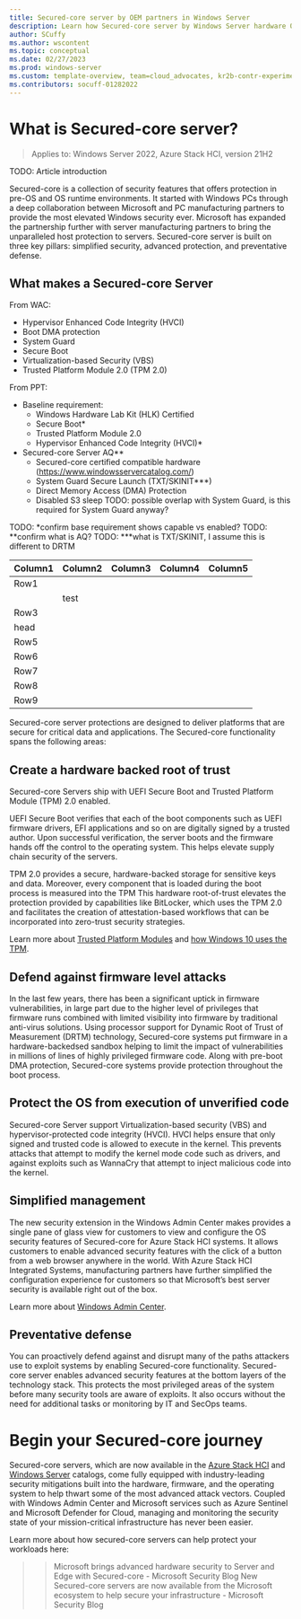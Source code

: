 ```yaml
---
title: Secured-core server by OEM partners in Windows Server
description: Learn how Secured-core server by Windows Server hardware OEMs offers advanced protection of your operating environment
author: SCuffy
ms.author: wscontent
ms.topic: conceptual 
ms.date: 02/27/2023
ms.prod: windows-server
ms.custom: template-overview, team=cloud_advocates, kr2b-contr-experiment
ms.contributors: socuff-01282022
---
```


# What is Secured-core server?

>Applies to: Windows Server 2022, Azure Stack HCI, version 21H2

TODO: Article introduction

Secured-core is a collection of security features that offers protection in pre-OS and OS runtime environments. It started with Windows PCs through a deep collaboration between Microsoft and PC manufacturing partners to provide the most elevated Windows security ever. Microsoft has expanded the partnership further with server manufacturing partners to bring the unparalleled host protection to servers. Secured-core server is built on three key pillars: simplified security, advanced protection, and preventative defense.

## What makes a Secured-core Server

From WAC:

- Hypervisor Enhanced Code Integrity (HVCI)
- Boot DMA protection
- System Guard
- Secure Boot
- Virtualization-based Security (VBS)
- Trusted Platform Module 2.0 (TPM 2.0)

From PPT:

- Baseline requirement:
  - Windows Hardware Lab Kit (HLK) Certified
  - Secure Boot*
  - Trusted Platform Module 2.0
  - Hypervisor Enhanced Code Integrity (HVCI)*
- Secured-core Server AQ**
  - Secured-core certified compatible hardware (https://www.windowsservercatalog.com/)
  - System Guard Secure Launch (TXT/SKINIT***)
  - Direct Memory Access (DMA) Protection
  - Disabled S3 sleep TODO: possible overlap with System Guard, is this required for System Guard anyway?

TODO: *confirm base requirement shows capable vs enabled?
TODO: **confirm what is AQ?
TODO: ***what is TXT/SKINIT, I assume this is different to DRTM


|Column1  |Column2  |Column3  |Column4  |Column5  |
|---------|---------|---------|---------|---------|
|Row1     |         |         |         |         |
|     |   test      |         |         |         |
|Row3     |         |         |         |         |
|head     |
|Row5     |         |         |         |         |
|Row6     |         |         |         |         |
|Row7     |         |         |         |         |
|Row8     |         |         |         |         |
|Row9     |         |         |         |         |

Secured-core server protections are designed to deliver platforms that are secure for critical data and applications. The Secured-core functionality spans the following areas:

## Create a hardware backed root of trust

Secured-core Servers ship with UEFI Secure Boot and Trusted Platform Module (TPM) 2.0 enabled.

UEFI Secure Boot verifies that each of the boot components such as UEFI firmware drivers, EFI applications and so on are digitally signed by a trusted author. Upon successful verification, the server boots and the firmware hands off the control to the operating system. This helps elevate supply chain security of the servers.

TPM 2.0 provides a secure, hardware-backed storage for sensitive keys and data. Moreover, every component that is loaded during the boot process is measured into the TPM This hardware root-of-trust elevates the protection provided by capabilities like BitLocker, which uses the TPM 2.0 and facilitates the creation of attestation-based workflows that can be incorporated into zero-trust security strategies. 

Learn more about [Trusted Platform Modules](/windows/security/information-protection/tpm/trusted-platform-module-overview) and [how Windows 10 uses the TPM](/windows/security/information-protection/tpm/how-windows-uses-the-tpm).

## Defend against firmware level attacks

In the last few years, there has been a significant uptick in firmware vulnerabilities, in large part due to the higher level of privileges that firmware runs combined with limited visibility into firmware by traditional anti-virus solutions. Using processor support for Dynamic Root of Trust of Measurement (DRTM) technology, Secured-core systems put firmware in a hardware-backedsed sandbox helping to limit the impact of vulnerabilities in millions of lines of highly privileged firmware code. Along with pre-boot DMA protection, Secured-core systems provide protection throughout the boot process.

## Protect the OS from execution of unverified code

Secured-core Server support Virtualization-based security (VBS) and hypervisor-protected code integrity (HVCI). HVCI helps ensure that only signed and trusted code is allowed to execute in the kernel. This prevents attacks that attempt to modify the kernel mode code such as drivers, and against exploits such as WannaCry that attempt to inject malicious code into the kernel. 

## Simplified management

The new security extension in the Windows Admin Center makes provides a single pane of glass view for customers to view and configure the OS security features of Secured-core for Azure Stack HCI systems.  It allows customers to enable advanced security features with the click of a button from a web browser anywhere in the world. With Azure Stack HCI Integrated Systems, manufacturing partners have further simplified the configuration experience for customers so that Microsoft’s best server security is available right out of the box.

<!--- Insert image? --->

Learn more about [Windows Admin Center]( https://learn.microsoft.com/en-us/windows-server/manage/windows-admin-center/overview).

## Preventative defense

You can proactively defend against and disrupt many of the paths attackers use to exploit systems by enabling Secured-core functionality. Secured-core server enables advanced security features at the bottom layers of the technology stack. This protects the most privileged areas of the system before many security tools are aware of exploits. It also occurs without the need for additional tasks or monitoring by IT and SecOps teams.

# Begin your Secured-core journey

Secured-core servers, which are now available in the [Azure Stack HCI]( https://hcicatalog.azurewebsites.net/#/catalog?FeatureSupported=securedCoreServer) and [Windows Server]( https://www.windowsservercatalog.com/results.aspx?&bCatID=1333&cpID=0&avc=10&ava=0&avt=0&avq=140&OR=1&PGS=25&PG=1) catalogs, come fully equipped with industry-leading security mitigations built into the hardware, firmware, and the operating system to help thwart some of the most advanced attack vectors. Coupled with Windows Admin Center and Microsoft services such as Azure Sentinel and Microsoft Defender for Cloud, managing and monitoring the security state of your mission-critical infrastructure has never been easier.

Learn more about how secured-core servers can help protect your workloads here:
>> Microsoft brings advanced hardware security to Server and Edge with Secured-core - Microsoft Security Blog
>> New Secured-core servers are now available from the Microsoft ecosystem to help secure your infrastructure - Microsoft Security Blog
